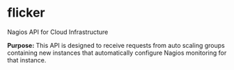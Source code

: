 # flicker
Nagios API for Cloud Infrastructure

**Purpose:**
This API is designed to receive requests from auto scaling groups containing new instances that automatically configure Nagios monitoring for that instance.
